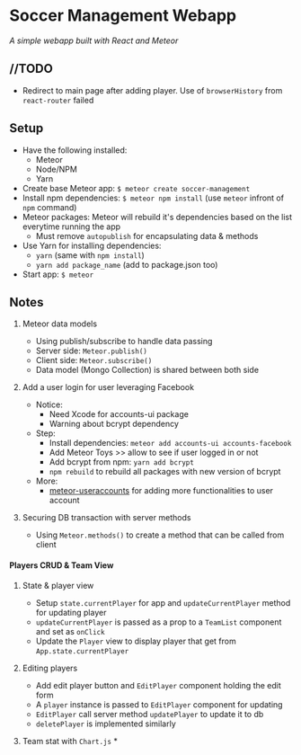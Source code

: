 # Soccer Management Webapp
*A simple webapp built with React and Meteor*

## //TODO
* Redirect to main page after adding player. Use of `browserHistory` from `react-router` failed

## Setup
* Have the following installed:
    * Meteor
    * Node/NPM
    * Yarn
* Create base Meteor app: `$ meteor create soccer-management`
* Install npm dependencies: `$ meteor npm install` (use `meteor` infront of `npm` command)
* Meteor packages: Meteor will rebuild it's dependencies based on the list everytime running the app
    * Must remove `autopublish` for encapsulating data & methods
* Use Yarn for installing dependencies:
    * `yarn` (same with `npm install`)
    * `yarn add package_name` (add to package.json too)
* Start app: `$ meteor`

## Notes
1. Meteor data models
    * Using publish/subscribe to handle data passing
    * Server side: `Meteor.publish()`
    * Client side: `Meteor.subscribe()`
    * Data model (Mongo Collection) is shared between both side

2. Add a user login for user leveraging Facebook
    * Notice:
        * Need Xcode for accounts-ui package
        * Warning about bcrypt dependency
    * Step:
        * Install dependencies: `meteor add accounts-ui accounts-facebook`
        * Add Meteor Toys >> allow to see if user logged in or not
        * Add bcrypt from npm: `yarn add bcrypt`
        * `npm rebuild` to rebuild all packages with new version of bcrypt
    * More:
        * [meteor-useraccounts](https://github.com/meteor-useraccounts) for adding more functionalities to user account
3. Securing DB transaction with server methods
    * Using `Meteor.methods()` to create a method that can be called from client

#### Players CRUD & Team View
1. State & player view
    * Setup `state.currentPlayer` for app and `updateCurrentPlayer` method for updating player
    * `updateCurrentPlayer` is passed as a prop to a `TeamList` component and set as `onClick`
    * Update the `Player` view to display player that get from `App.state.currentPlayer`

2. Editing players
    * Add edit player button and `EditPlayer` component holding the edit form
    * A `player` instance is passed to `EditPlayer` component for updating
    * `EditPlayer` call server method `updatePlayer` to update it to db
    * `deletePlayer` is implemented similarly

3. Team stat with `Chart.js`
    * 